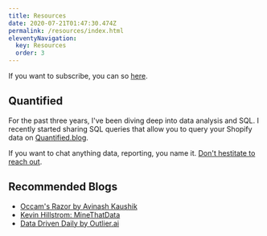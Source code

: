 ```yaml
---
title: Resources
date: 2020-07-21T01:47:30.474Z
permalink: /resources/index.html
eleventyNavigation:
  key: Resources
  order: 3
---
```


If you want to subscribe, you can so [here](/subscribe).

## Quantified
For the past three years, I've been diving deep into data analysis and SQL. I recently started sharing SQL queries that allow you to query your Shopify data on [Quantified.blog](https://quantified.blog). 

If you want to chat anything data, reporting, you name it. [Don't hestitate to reach out](/contact/).

## Recommended Blogs

* [Occam's Razor by Avinash Kaushik](https://www.kaushik.net/avinash/)
* [Kevin Hillstrom: MineThatData](https://blog.minethatdata.com)
* [Data Driven Daily by Outlier.ai](https://outlier.ai/data-driven-daily/)